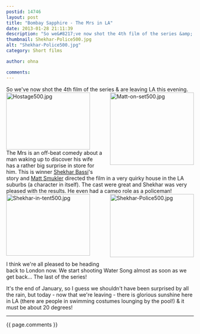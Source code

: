 ```yaml
---
postid: 14746
layout: post
title: "Bombay Sapphire - The Mrs in LA"
date: 2013-01-28 21:11:39
description: "So we&#8217;ve now shot the 4th film of the series &amp; are leaving LA this evening. The Mrs is an off-beat comedy about a man waking up to discover his wife has a rather big surprise in store for him&#8230;."
thumbnail: Shekhar-Police500.jpg
alt: "Shekhar-Police500.jpg"
category: Short films

author: ohna

comments:
---
```


<p>So we've now shot the 4th film of the series &amp; are leaving LA this evening. <br />
<a href="{{ site.baseurl }}/assets_c/2013/01/Hostage500-513.html" onclick="window.open('{{ site.baseurl }}/assets_c/2013/01/Hostage500-513.html','popup','width=500,height=342,scrollbars=no,resizable=no,toolbar=no,directories=no,location=no,menubar=no,status=no,left=0,top=0'); return false"><img src="{{ site.baseurl }}/assets_c/2013/01/Hostage500-thumb-225x153-513.jpg" width="225" height="153" alt="Hostage500.jpg" class="mt-image-none" style="" /></a> <a href="{{ site.baseurl }}/assets_c/2013/01/Matt-on-set500-519.html" onclick="window.open('{{ site.baseurl }}/assets_c/2013/01/Matt-on-set500-519.html','popup','width=500,height=433,scrollbars=no,resizable=no,toolbar=no,directories=no,location=no,menubar=no,status=no,left=0,top=0'); return false"><img src="{{ site.baseurl }}/assets_c/2013/01/Matt-on-set500-thumb-225x194-519.jpg" width="225" height="194" alt="Matt-on-set500.jpg" class="mt-image-right" style="float: right; margin: 0 0 20px 20px;" /></a><br />
The Mrs is an off-beat comedy about a man waking up to discover his wife has a rather big surprise in store for him. This is winner <a href="http://www.facebook.com/IBFilmn">Shekhar Bassi</a>'s story and <a href="http://www.independ.net/directors/matt-smukler/">Matt Smukler</a> directed the film in a very quirky house in the LA suburbs (a character in itself). The cast were great and Shekhar was very pleased with the results. He even had a cameo role as a policeman!<br />
 <a href="{{ site.baseurl }}/assets_c/2013/01/Shekhar-in-tent500-516.html" onclick="window.open('{{ site.baseurl }}/assets_c/2013/01/Shekhar-in-tent500-516.html','popup','width=500,height=368,scrollbars=no,resizable=no,toolbar=no,directories=no,location=no,menubar=no,status=no,left=0,top=0'); return false"><img src="{{ site.baseurl }}/assets_c/2013/01/Shekhar-in-tent500-thumb-225x165-516.jpg" width="225" height="165" alt="Shekhar-in-tent500.jpg" class="mt-image-none" style="" /></a> <a href="{{ site.baseurl }}/assets_c/2013/01/Shekhar-Police500-522.html" onclick="window.open('{{ site.baseurl }}/assets_c/2013/01/Shekhar-Police500-522.html','popup','width=500,height=377,scrollbars=no,resizable=no,toolbar=no,directories=no,location=no,menubar=no,status=no,left=0,top=0'); return false"><img src="{{ site.baseurl }}/assets_c/2013/01/Shekhar-Police500-thumb-225x169-522.jpg" width="225" height="169" alt="Shekhar-Police500.jpg" class="mt-image-right" style="float: right; margin: 0 0 20px 20px;" /></a></p>

<p>I think we're all pleased to be heading back to London now. We start shooting Water Song almost as soon as we get back... The last of the series!</p>

<p>It's the end of January, so I guess we shouldn't have been surprised by all the rain, but today - now that we're leaving - there is glorious sunshine here in LA (there are people in swimming costumes lounging by the pool!) &amp; it must be about 20 degrees!</p>

<hr>

{{ page.comments }}


